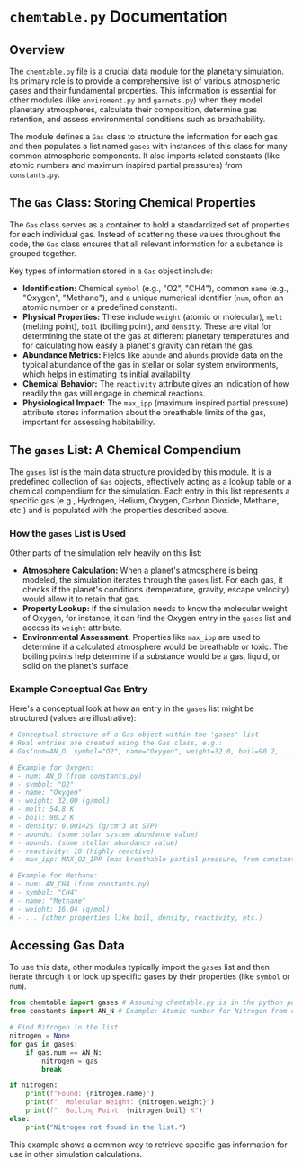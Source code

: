 # `chemtable.py` Documentation

## Overview

The `chemtable.py` file is a crucial data module for the planetary simulation. Its primary role is to provide a comprehensive list of various atmospheric gases and their fundamental properties. This information is essential for other modules (like `enviroment.py` and `garnets.py`) when they model planetary atmospheres, calculate their composition, determine gas retention, and assess environmental conditions such as breathability.

The module defines a `Gas` class to structure the information for each gas and then populates a list named `gases` with instances of this class for many common atmospheric components. It also imports related constants (like atomic numbers and maximum inspired partial pressures) from `constants.py`.

## The `Gas` Class: Storing Chemical Properties

The `Gas` class serves as a container to hold a standardized set of properties for each individual gas. Instead of scattering these values throughout the code, the `Gas` class ensures that all relevant information for a substance is grouped together.

Key types of information stored in a `Gas` object include:

*   **Identification:** Chemical `symbol` (e.g., "O2", "CH4"), common `name` (e.g., "Oxygen", "Methane"), and a unique numerical identifier (`num`, often an atomic number or a predefined constant).
*   **Physical Properties:** These include `weight` (atomic or molecular), `melt` (melting point), `boil` (boiling point), and `density`. These are vital for determining the state of the gas at different planetary temperatures and for calculating how easily a planet's gravity can retain the gas.
*   **Abundance Metrics:** Fields like `abunde` and `abunds` provide data on the typical abundance of the gas in stellar or solar system environments, which helps in estimating its initial availability.
*   **Chemical Behavior:** The `reactivity` attribute gives an indication of how readily the gas will engage in chemical reactions.
*   **Physiological Impact:** The `max_ipp` (maximum inspired partial pressure) attribute stores information about the breathable limits of the gas, important for assessing habitability.

## The `gases` List: A Chemical Compendium

The `gases` list is the main data structure provided by this module. It is a predefined collection of `Gas` objects, effectively acting as a lookup table or a chemical compendium for the simulation. Each entry in this list represents a specific gas (e.g., Hydrogen, Helium, Oxygen, Carbon Dioxide, Methane, etc.) and is populated with the properties described above.

### How the `gases` List is Used

Other parts of the simulation rely heavily on this list:

*   **Atmosphere Calculation:** When a planet's atmosphere is being modeled, the simulation iterates through the `gases` list. For each gas, it checks if the planet's conditions (temperature, gravity, escape velocity) would allow it to retain that gas.
*   **Property Lookup:** If the simulation needs to know the molecular weight of Oxygen, for instance, it can find the Oxygen entry in the `gases` list and access its `weight` attribute.
*   **Environmental Assessment:** Properties like `max_ipp` are used to determine if a calculated atmosphere would be breathable or toxic. The boiling points help determine if a substance would be a gas, liquid, or solid on the planet's surface.

### Example Conceptual Gas Entry

Here's a conceptual look at how an entry in the `gases` list might be structured (values are illustrative):

```python
# Conceptual structure of a Gas object within the 'gases' list
# Real entries are created using the Gas class, e.g.:
# Gas(num=AN_O, symbol="O2", name="Oxygen", weight=32.0, boil=90.2, ...)

# Example for Oxygen:
# - num: AN_O (from constants.py)
# - symbol: "O2"
# - name: "Oxygen"
# - weight: 32.00 (g/mol)
# - melt: 54.8 K
# - boil: 90.2 K
# - density: 0.001429 (g/cm^3 at STP)
# - abunde: (some solar system abundance value)
# - abunds: (some stellar abundance value)
# - reactivity: 10 (highly reactive)
# - max_ipp: MAX_O2_IPP (max breathable partial pressure, from constants.py)

# Example for Methane:
# - num: AN_CH4 (from constants.py)
# - symbol: "CH4"
# - name: "Methane"
# - weight: 16.04 (g/mol)
# - ... (other properties like boil, density, reactivity, etc.)
```

## Accessing Gas Data

To use this data, other modules typically import the `gases` list and then iterate through it or look up specific gases by their properties (like `symbol` or `num`).

```python
from chemtable import gases # Assuming chemtable.py is in the python path
from constants import AN_N # Example: Atomic number for Nitrogen from constants.py

# Find Nitrogen in the list
nitrogen = None
for gas in gases:
    if gas.num == AN_N:
        nitrogen = gas
        break

if nitrogen:
    print(f"Found: {nitrogen.name}")
    print(f"  Molecular Weight: {nitrogen.weight}")
    print(f"  Boiling Point: {nitrogen.boil} K")
else:
    print("Nitrogen not found in the list.")
```
This example shows a common way to retrieve specific gas information for use in other simulation calculations.
